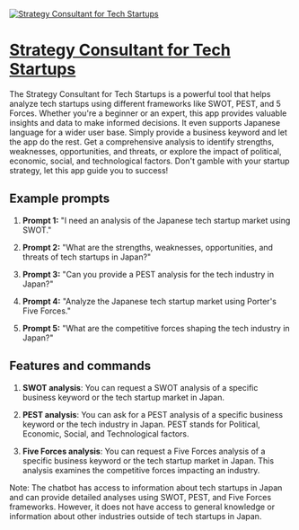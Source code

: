 [![Strategy Consultant for Tech Startups](https://files.oaiusercontent.com/file-daitaTdriyTgdZLpQsbTAkpS?se=2123-10-19T11%3A54%3A17Z&sp=r&sv=2021-08-06&sr=b&rscc=max-age%3D31536000%2C%20immutable&rscd=attachment%3B%20filename%3De4ff362e-c04b-432d-bce4-a1450114fb15.png&sig=VSYjEKNqwdhtPY9BOVB90oASPgCPb%2B56768c6Wa0tkw%3D)](https://chat.openai.com/g/g-fdGbwO5Y8-strategy-consultant-for-tech-startups)

# [Strategy Consultant for Tech Startups](https://chat.openai.com/g/g-fdGbwO5Y8-strategy-consultant-for-tech-startups)

The Strategy Consultant for Tech Startups is a powerful tool that helps analyze tech startups using different frameworks like SWOT, PEST, and 5 Forces. Whether you're a beginner or an expert, this app provides valuable insights and data to make informed decisions. It even supports Japanese language for a wider user base. Simply provide a business keyword and let the app do the rest. Get a comprehensive analysis to identify strengths, weaknesses, opportunities, and threats, or explore the impact of political, economic, social, and technological factors. Don't gamble with your startup strategy, let this app guide you to success!

## Example prompts

1. **Prompt 1:** "I need an analysis of the Japanese tech startup market using SWOT."

2. **Prompt 2:** "What are the strengths, weaknesses, opportunities, and threats of tech startups in Japan?"

3. **Prompt 3:** "Can you provide a PEST analysis for the tech industry in Japan?"

4. **Prompt 4:** "Analyze the Japanese tech startup market using Porter's Five Forces."

5. **Prompt 5:** "What are the competitive forces shaping the tech industry in Japan?"

## Features and commands

1. **SWOT analysis**: You can request a SWOT analysis of a specific business keyword or the tech startup market in Japan.

2. **PEST analysis**: You can ask for a PEST analysis of a specific business keyword or the tech industry in Japan. PEST stands for Political, Economic, Social, and Technological factors.

3. **Five Forces analysis**: You can request a Five Forces analysis of a specific business keyword or the tech startup market in Japan. This analysis examines the competitive forces impacting an industry.

Note: The chatbot has access to information about tech startups in Japan and can provide detailed analyses using SWOT, PEST, and Five Forces frameworks. However, it does not have access to general knowledge or information about other industries outside of tech startups in Japan.